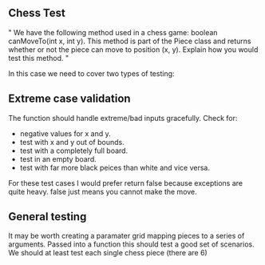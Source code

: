 ## Chess Test
" We have the following method used in a chess game: boolean canMoveTo(int x, 
int y). This method is part of the Piece class and returns whether or not the piece can move to 
position (x, y). Explain how you would test this method. "

In this case we need to cover two types of testing:

## Extreme case validation
The function should handle extreme/bad inputs gracefully.
Check for:
- negative values for x and y.
- test with x and y out of bounds.
- test with a completely full board.
- test in an empty board.
- test with far more black peices than white and vice versa.

For these test cases I would prefer return false because
exceptions are quite heavy. false just means you cannot make the move.

## General testing
It may be worth creating a paramater grid mapping pieces to a series of arguments.
Passed into a function this should test a good set of scenarios.
We should at least test each single chess piece (there are 6)